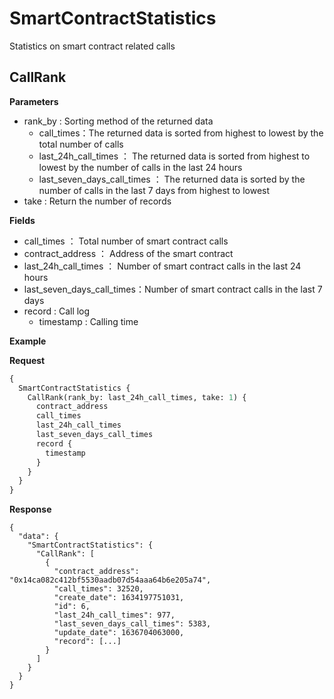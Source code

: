 # SmartContractStatistics

Statistics on smart contract related calls

## CallRank

**Parameters**

- rank_by : Sorting method of the returned data
  - call_times：The returned data is sorted from highest to lowest by the total number of calls
  - last_24h_call_times ： The returned data is sorted from highest to lowest by the number of calls in the last 24 hours
  - last_seven_days_call_times ： The returned data is sorted by the number of calls in the last 7 days from highest to lowest
- take : Return the number of records

**Fields**

- call_times ： Total number of smart contract calls
- contract_address ： Address of the smart contract
- last_24h_call_times ： Number of smart contract calls in the last 24 hours
- last_seven_days_call_times：Number of smart contract calls in the last 7 days
- record : Call log
  - timestamp : Calling time

**Example**

**Request**

```graphql
{
  SmartContractStatistics {
    CallRank(rank_by: last_24h_call_times, take: 1) {
      contract_address
      call_times
      last_24h_call_times
      last_seven_days_call_times
      record {
        timestamp
      }
    }
  }
}
```

**Response**

```shell
{
  "data": {
    "SmartContractStatistics": {
      "CallRank": [
        {
          "contract_address": "0x14ca082c412bf5530aadb07d54aaa64b6e205a74",
          "call_times": 32520,
          "create_date": 1634197751031,
          "id": 6,
          "last_24h_call_times": 977,
          "last_seven_days_call_times": 5383,
          "update_date": 1636704063000,
          "record": [...]
        }
      ]
    }
  }
}

```
